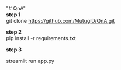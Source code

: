 "# QnA"   
**step 1**  
git clone https://github.com/MutugiD/QnA.git  

**step 2**  
pip install -r requirements.txt  

**step 3**  

streamlit run app.py
